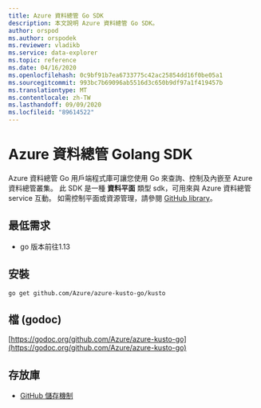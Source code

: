 ```yaml
---
title: Azure 資料總管 Go SDK
description: 本文說明 Azure 資料總管 Go SDK。
author: orspod
ms.author: orspodek
ms.reviewer: vladikb
ms.service: data-explorer
ms.topic: reference
ms.date: 04/16/2020
ms.openlocfilehash: 0c9bf91b7ea6733775c42ac25854dd16f0be05a1
ms.sourcegitcommit: 993bc7b69096ab5516d3c650b9df97a1f419457b
ms.translationtype: MT
ms.contentlocale: zh-TW
ms.lasthandoff: 09/09/2020
ms.locfileid: "89614522"
---
```

# <a name="azure-data-explorer-golang-sdk"></a>Azure 資料總管 Golang SDK

Azure 資料總管 Go 用戶端程式庫可讓您使用 Go 來查詢、控制及內嵌至 Azure 資料總管叢集。 此 SDK 是一種 **資料平面** 類型 sdk，可用來與 Azure 資料總管 service 互動。 如需控制平面或資源管理，請參閱 [GitHub library](https://github.com/Azure/azure-sdk-for-go/tree/master/services/kusto/mgmt)。

## <a name="minimum-requirements"></a>最低需求

* go 版本前往1.13

## <a name="installation"></a>安裝

`go get github.com/Azure/azure-kusto-go/kusto`

## <a name="docs-godoc"></a>檔 (godoc) 

[https://godoc.org/github.com/Azure/azure-kusto-go](https://godoc.org/github.com/Azure/azure-kusto-go)

## <a name="repo"></a>存放庫

* [GitHub 儲存機制](https://github.com/Azure/azure-kusto-go)
